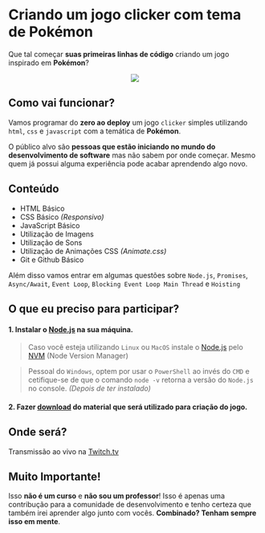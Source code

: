 # Criando um jogo clicker com tema de Pokémon

Que tal começar **suas primeiras linhas de código** criando um jogo inspirado em **Pokémon**?

<p align="center">
  <img src="https://i.imgur.com/RJyXG3p.png" />
  </p>

## Como vai funcionar?

Vamos programar do **zero ao deploy** um jogo `clicker` simples utilizando `html`, `css` e `javascript` com a temática de **Pokémon**.

O público alvo são **pessoas que estão iniciando no mundo do desenvolvimento de software** mas não sabem por onde começar. Mesmo quem já possui alguma experiência pode acabar aprendendo algo novo.

## Conteúdo 

* HTML Básico
* CSS Básico _(Responsivo)_
* JavaScript Básico
* Utilização de Imagens
* Utilização de Sons
* Utilização de Animações CSS _(Animate.css)_
* Git e Github Básico

Além disso vamos entrar em algumas questões sobre `Node.js`, `Promises`, `Async/Await`, `Event Loop`, `Blocking Event Loop Main Thread` e `Hoisting`

## O que eu preciso para participar?

#### 1. Instalar o [Node.js](https://nodejs.org) na sua máquina.

> Caso você esteja utilizando `Linux` ou `MacOS` instale o [Node.js](https://nodejs.org) pelo [NVM](https://github.com/nvm-sh/nvm) (Node Version Manager)

> Pessoal do `Windows`, optem por usar o `PowerShell` ao invés do `CMD` e cetifique-se de que o comando `node -v` retorna a versão do `Node.js` no console. _(Depois de ter instalado)_

#### 2. Fazer [download](https://drive.google.com/file/d/1a9uXIaFaPp7doRNF84JSO-wHZJvyJ3fv/view?usp=sharing) do material que será utilizado para criação do jogo.

## Onde será?

Transmissão ao vivo na [Twitch.tv](https://twitch.tv/fisune)

## Muito Importante!

Isso **não é um curso** e **não sou um professor**! Isso é apenas uma contribução para a comunidade de desenvolvimento e tenho certeza que também irei aprender algo junto com vocês. **Combinado? Tenham sempre isso em mente**.
